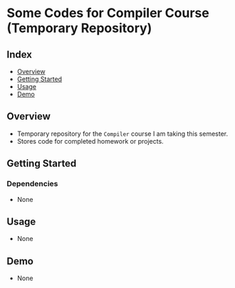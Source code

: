 # Some Codes for Compiler Course (Temporary Repository)

## Index

  - [Overview](#overview) 
  - [Getting Started](#getting-started)
  - [Usage](#Usage)
  - [Demo](#Demo)

## Overview

- Temporary repository for the `Compiler` course I am taking this semester.
- Stores code for completed homework or projects.

## Getting Started

### Dependencies

- None

## Usage

- None

## Demo

- None

